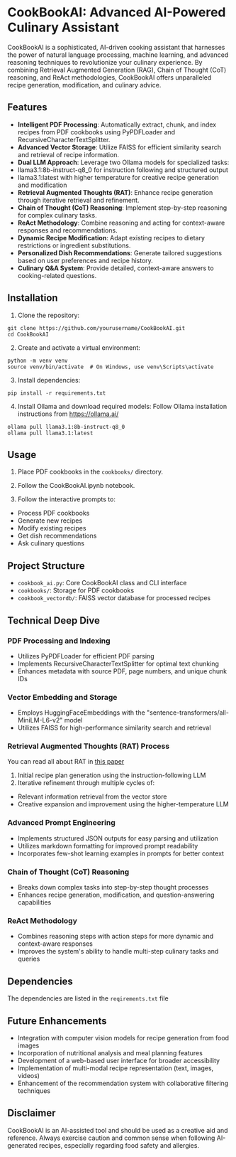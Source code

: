 # CookBookAI: Advanced AI-Powered Culinary Assistant

CookBookAI is a sophisticated, AI-driven cooking assistant that harnesses the power of natural language processing, machine learning, and advanced reasoning techniques to revolutionize your culinary experience. By combining Retrieval Augmented Generation (RAG), Chain of Thought (CoT) reasoning, and ReAct methodologies, CookBookAI offers unparalleled recipe generation, modification, and culinary advice.

## Features

- **Intelligent PDF Processing**: Automatically extract, chunk, and index recipes from PDF cookbooks using PyPDFLoader and RecursiveCharacterTextSplitter.
- **Advanced Vector Storage**: Utilize FAISS for efficient similarity search and retrieval of recipe information.
- **Dual LLM Approach**: Leverage two Ollama models for specialized tasks:
 - llama3.1:8b-instruct-q8_0 for instruction following and structured output
 - llama3.1:latest with higher temperature for creative recipe generation and modification
- **Retrieval Augmented Thoughts (RAT)**: Enhance recipe generation through iterative retrieval and refinement.
- **Chain of Thought (CoT) Reasoning**: Implement step-by-step reasoning for complex culinary tasks.
- **ReAct Methodology**: Combine reasoning and acting for context-aware responses and recommendations.
- **Dynamic Recipe Modification**: Adapt existing recipes to dietary restrictions or ingredient substitutions.
- **Personalized Dish Recommendations**: Generate tailored suggestions based on user preferences and recipe history.
- **Culinary Q&A System**: Provide detailed, context-aware answers to cooking-related questions.

## Installation

1. Clone the repository:
```
git clone https://github.com/yourusername/CookBookAI.git
cd CookBookAI
```

2. Create and activate a virtual environment:
```
python -m venv venv
source venv/bin/activate  # On Windows, use venv\Scripts\activate
```

3. Install dependencies:
```
pip install -r requirements.txt
```

4. Install Ollama and download required models:
Follow Ollama installation instructions from https://ollama.ai/
```
ollama pull llama3.1:8b-instruct-q8_0
ollama pull llama3.1:latest
```

## Usage

1. Place PDF cookbooks in the `cookbooks/` directory.

2. Follow the CookBookAI.ipynb notebook.

3. Follow the interactive prompts to:
- Process PDF cookbooks
- Generate new recipes
- Modify existing recipes
- Get dish recommendations
- Ask culinary questions

## Project Structure

- `cookbook_ai.py`: Core CookBookAI class and CLI interface
- `cookbooks/`: Storage for PDF cookbooks
- `cookbook_vectordb/`: FAISS vector database for processed recipes

## Technical Deep Dive

### PDF Processing and Indexing
- Utilizes PyPDFLoader for efficient PDF parsing
- Implements RecursiveCharacterTextSplitter for optimal text chunking
- Enhances metadata with source PDF, page numbers, and unique chunk IDs

### Vector Embedding and Storage
- Employs HuggingFaceEmbeddings with the "sentence-transformers/all-MiniLM-L6-v2" model
- Utilizes FAISS for high-performance similarity search and retrieval

### Retrieval Augmented Thoughts (RAT) Process
You can read all about RAT in [this paper](https://arxiv.org/abs/2403.05313)
1. Initial recipe plan generation using the instruction-following LLM
2. Iterative refinement through multiple cycles of:
- Relevant information retrieval from the vector store
- Creative expansion and improvement using the higher-temperature LLM

### Advanced Prompt Engineering
- Implements structured JSON outputs for easy parsing and utilization
- Utilizes markdown formatting for improved prompt readability
- Incorporates few-shot learning examples in prompts for better context

### Chain of Thought (CoT) Reasoning
- Breaks down complex tasks into step-by-step thought processes
- Enhances recipe generation, modification, and question-answering capabilities

### ReAct Methodology
- Combines reasoning steps with action steps for more dynamic and context-aware responses
- Improves the system's ability to handle multi-step culinary tasks and queries

## Dependencies

The dependencies are listed in the `reqirements.txt` file

## Future Enhancements

- Integration with computer vision models for recipe generation from food images
- Incorporation of nutritional analysis and meal planning features
- Development of a web-based user interface for broader accessibility
- Implementation of multi-modal recipe representation (text, images, videos)
- Enhancement of the recommendation system with collaborative filtering techniques

## Disclaimer

CookBookAI is an AI-assisted tool and should be used as a creative aid and reference. Always exercise caution and common sense when following AI-generated recipes, especially regarding food safety and allergies.